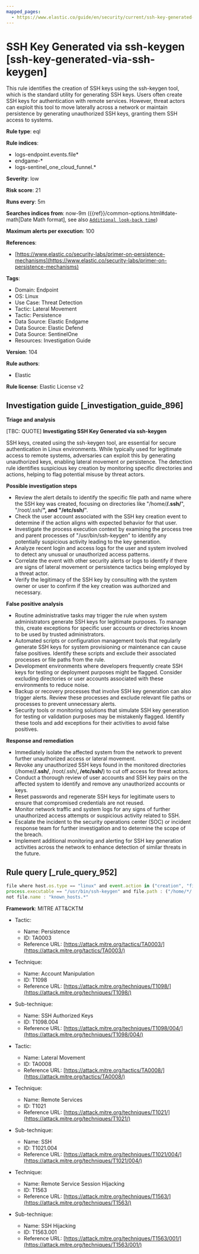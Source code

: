 ```yaml
---
mapped_pages:
  - https://www.elastic.co/guide/en/security/current/ssh-key-generated-via-ssh-keygen.html
---
```


# SSH Key Generated via ssh-keygen [ssh-key-generated-via-ssh-keygen]

This rule identifies the creation of SSH keys using the ssh-keygen tool, which is the standard utility for generating SSH keys. Users often create SSH keys for authentication with remote services. However, threat actors can exploit this tool to move laterally across a network or maintain persistence by generating unauthorized SSH keys, granting them SSH access to systems.

**Rule type**: eql

**Rule indices**:

* logs-endpoint.events.file*
* endgame-*
* logs-sentinel_one_cloud_funnel.*

**Severity**: low

**Risk score**: 21

**Runs every**: 5m

**Searches indices from**: now-9m ({{ref}}/common-options.html#date-math[Date Math format], see also [`Additional look-back time`](docs-content://solutions/security/detect-and-alert/create-detection-rule.md#rule-schedule))

**Maximum alerts per execution**: 100

**References**:

* [https://www.elastic.co/security-labs/primer-on-persistence-mechanisms](https://www.elastic.co/security-labs/primer-on-persistence-mechanisms)

**Tags**:

* Domain: Endpoint
* OS: Linux
* Use Case: Threat Detection
* Tactic: Lateral Movement
* Tactic: Persistence
* Data Source: Elastic Endgame
* Data Source: Elastic Defend
* Data Source: SentinelOne
* Resources: Investigation Guide

**Version**: 104

**Rule authors**:

* Elastic

**Rule license**: Elastic License v2

## Investigation guide [_investigation_guide_896]

**Triage and analysis**

[TBC: QUOTE]
**Investigating SSH Key Generated via ssh-keygen**

SSH keys, created using the ssh-keygen tool, are essential for secure authentication in Linux environments. While typically used for legitimate access to remote systems, adversaries can exploit this by generating unauthorized keys, enabling lateral movement or persistence. The detection rule identifies suspicious key creation by monitoring specific directories and actions, helping to flag potential misuse by threat actors.

**Possible investigation steps**

* Review the alert details to identify the specific file path and name where the SSH key was created, focusing on directories like "/home/**/.ssh/**", "/root/.ssh/**", and "/etc/ssh/**".
* Check the user account associated with the SSH key creation event to determine if the action aligns with expected behavior for that user.
* Investigate the process execution context by examining the process tree and parent processes of "/usr/bin/ssh-keygen" to identify any potentially suspicious activity leading to the key generation.
* Analyze recent login and access logs for the user and system involved to detect any unusual or unauthorized access patterns.
* Correlate the event with other security alerts or logs to identify if there are signs of lateral movement or persistence tactics being employed by a threat actor.
* Verify the legitimacy of the SSH key by consulting with the system owner or user to confirm if the key creation was authorized and necessary.

**False positive analysis**

* Routine administrative tasks may trigger the rule when system administrators generate SSH keys for legitimate purposes. To manage this, create exceptions for specific user accounts or directories known to be used by trusted administrators.
* Automated scripts or configuration management tools that regularly generate SSH keys for system provisioning or maintenance can cause false positives. Identify these scripts and exclude their associated processes or file paths from the rule.
* Development environments where developers frequently create SSH keys for testing or deployment purposes might be flagged. Consider excluding directories or user accounts associated with these environments to reduce noise.
* Backup or recovery processes that involve SSH key generation can also trigger alerts. Review these processes and exclude relevant file paths or processes to prevent unnecessary alerts.
* Security tools or monitoring solutions that simulate SSH key generation for testing or validation purposes may be mistakenly flagged. Identify these tools and add exceptions for their activities to avoid false positives.

**Response and remediation**

* Immediately isolate the affected system from the network to prevent further unauthorized access or lateral movement.
* Revoke any unauthorized SSH keys found in the monitored directories (/home/**/.ssh/**, /root/.ssh/**, /etc/ssh/**) to cut off access for threat actors.
* Conduct a thorough review of user accounts and SSH key pairs on the affected system to identify and remove any unauthorized accounts or keys.
* Reset passwords and regenerate SSH keys for legitimate users to ensure that compromised credentials are not reused.
* Monitor network traffic and system logs for any signs of further unauthorized access attempts or suspicious activity related to SSH.
* Escalate the incident to the security operations center (SOC) or incident response team for further investigation and to determine the scope of the breach.
* Implement additional monitoring and alerting for SSH key generation activities across the network to enhance detection of similar threats in the future.


## Rule query [_rule_query_952]

```js
file where host.os.type == "linux" and event.action in ("creation", "file_create_event") and
process.executable == "/usr/bin/ssh-keygen" and file.path : ("/home/*/.ssh/*", "/root/.ssh/*", "/etc/ssh/*") and
not file.name : "known_hosts.*"
```

**Framework**: MITRE ATT&CKTM

* Tactic:

    * Name: Persistence
    * ID: TA0003
    * Reference URL: [https://attack.mitre.org/tactics/TA0003/](https://attack.mitre.org/tactics/TA0003/)

* Technique:

    * Name: Account Manipulation
    * ID: T1098
    * Reference URL: [https://attack.mitre.org/techniques/T1098/](https://attack.mitre.org/techniques/T1098/)

* Sub-technique:

    * Name: SSH Authorized Keys
    * ID: T1098.004
    * Reference URL: [https://attack.mitre.org/techniques/T1098/004/](https://attack.mitre.org/techniques/T1098/004/)

* Tactic:

    * Name: Lateral Movement
    * ID: TA0008
    * Reference URL: [https://attack.mitre.org/tactics/TA0008/](https://attack.mitre.org/tactics/TA0008/)

* Technique:

    * Name: Remote Services
    * ID: T1021
    * Reference URL: [https://attack.mitre.org/techniques/T1021/](https://attack.mitre.org/techniques/T1021/)

* Sub-technique:

    * Name: SSH
    * ID: T1021.004
    * Reference URL: [https://attack.mitre.org/techniques/T1021/004/](https://attack.mitre.org/techniques/T1021/004/)

* Technique:

    * Name: Remote Service Session Hijacking
    * ID: T1563
    * Reference URL: [https://attack.mitre.org/techniques/T1563/](https://attack.mitre.org/techniques/T1563/)

* Sub-technique:

    * Name: SSH Hijacking
    * ID: T1563.001
    * Reference URL: [https://attack.mitre.org/techniques/T1563/001/](https://attack.mitre.org/techniques/T1563/001/)



